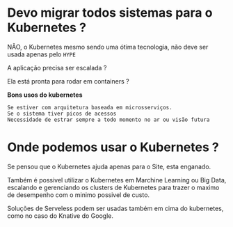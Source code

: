 # Devo migrar todos sistemas para o Kubernetes ? 

NÃO, o Kubernetes mesmo sendo uma ótima tecnologia, não deve ser usada apenas pelo ```HYPE```

A aplicação precisa ser escalada ?

Ela está pronta para rodar em containers ?

**Bons usos do kubernetes**
```
Se estiver com arquitetura baseada em microsserviços.
Se o sistema tiver picos de acessos
Necessidade de estrar sempre a todo momento no ar ou visão futura
```

# Onde podemos usar o Kubernetes ?

Se pensou que o Kubernetes ajuda apenas para o Site, esta enganado.

Também é possivel utilizar o Kubernetes em Marchine Learning ou Big Data, escalando e gerenciando os clusters de Kubernetes para trazer o maximo de desempenho com o minimo possivel de custo.

Soluções de Serveless podem ser usadas também em cima do kubernetes, como no caso do Knative do Google.
